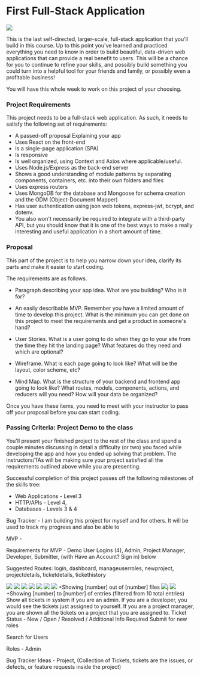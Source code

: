 # First Full-Stack Application

![](readmeimages/Learn-Javascript-1.jpg)

This is the last self-directed, larger-scale, full-stack application that you'll build in this course. Up to this point you've learned and practiced everything you need to know in order to build beautiful, data-driven web applications that can provide a real benefit to users. This will be a chance for you to continue to refine your skills, and possibly build something you could turn into a helpful tool for your friends and family, or possibly even a profitable business!

You will have this whole week to work on this project of your choosing.

### Project Requirements
This project needs to be a full-stack web application. As such, it needs to satisfy the following set of requirements:

* A passed-off proposal Explaining your app
* Uses React on the front-end
* Is a single-page application (SPA)
* Is responsive
* Is well organized, using Context and Axios where applicable/useful.
* Uses Node.js/Express as the back-end server
* Shows a good understanding of module patterns by separating components, containers, etc. into their own folders and files
* Uses express routers
* Uses MongoDB for the database and Mongoose for schema creation and the ODM (Object-Document Mapper)
* Has user authentication using json web tokens, express-jwt, bcrypt, and dotenv.
* You also won't necessarily be required to integrate with a third-party API, but you should know that it is one of the best ways to make a really interesting and useful application in a short amount of time.

### Proposal
This part of the project is to help you narrow down your idea, clarify its parts and make it easier to start coding.

The requirements are as follows.

* Paragraph describing your app idea. What are you building? Who is it for?

* An easily describable MVP. Remember you have a limited amount of time to develop this project. What is the minimum you can get done on this project to meet the requirements and get a product in someone's hand?

* User Stories. What is a user going to do when they go to your site from the time they hit the landing page? What features do they need and which are optional?

* Wireframe. What is each page going to look like? What will be the layout, color scheme, etc?

* Mind Map. What is the structure of your backend and frontend app going to look like? What routes, models, components, actions, and reducers will you need? How will your data be organized?

Once you have these items, you need to meet with your instructor to pass off your proposal before you can start coding.

### Passing Criteria: Project Demo to the class
You'll present your finished project to the rest of the class and spend a couple minutes discussing in detail a difficulty (or two) you faced while developing the app and how you ended up solving that problem. The instructors/TAs will be making sure your project satisfied all the requirements outlined above while you are presenting.

Successful completion of this project passes off the following milestones of the skills tree:

* Web Applications - Level 3
* HTTP/APIs - Level 4,
* Databases - Levels 3 & 4

Bug Tracker - I am building this project for myself and for others. It will be used to track my progress and also be able to 

MVP - 

Requirements for MVP - Demo User Logins (4), Admin, Project Manager, Developer, Submitter, (with Have an Account? Sign in) below

Suggested Routes: login, dashboard, manageuserroles, newproject, projectdetails, ticketdetails, tickethistory

![](readmeimages/demo-user-logins.png)
![](readmeimages/dashboard-splash.png)
![](readmeimages/manage-user-roles.png)
![](readmeimages/create-new-project.png)
![](readmeimages/project-details.png)
![](readmeimages/ticket-details.png)
![](readmeimages/ticket-history-and-attachment.png)
+Showing [number] out of [number] files
![](readmeimages/edit-ticket.png)j
![](readmeimages/your-tickets.png)
+Showing [number] to [number] of entries (filtered from 10 total entries)
Show all tickets in system if you are an admin. If you are a developer, you would see the tickets just assigned to yourself. If you are a project manager, you are shown all the tickets on a project that you are assigned to.
Ticket Status - New / Open / Resolved / Additional Info Required
Submit for new roles

Search for Users

Roles - Admin

Bug Tracker Ideas - Project, (Collection of Tickets, tickets are the issues, or defects, or feature requests inside the project)